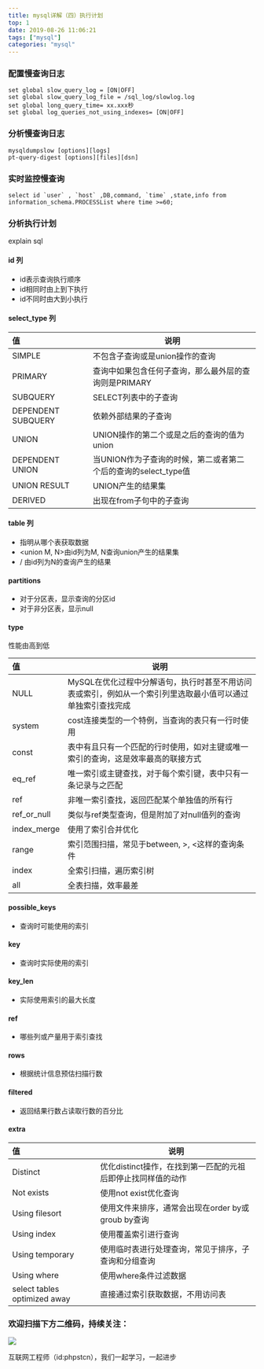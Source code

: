 ```yaml
---
title: mysql详解（四）执行计划
top: 1
date: 2019-08-26 11:06:21
tags: ["mysql"]
categories: "mysql"
---
```


### 配置慢查询日志

``` mysql
set global slow_query_log = [ON|OFF]
set global slow_query_log_file = /sql_log/slowlog.log
set global long_query_time= xx.xxx秒
set global log_queries_not_using_indexes= [ON|OFF]
```

### 分析慢查询日志

``` mysql
mysqldumpslow [options][logs]
pt-query-digest [options][files][dsn]
```

### 实时监控慢查询

``` mysql
select id `user` , `host` ,DB,command, `time` ,state,info from information_schema.PROCESSList where time >=60;
```

### 分析执行计划

explain sql

#### id 列

* id表示查询执行顺序
* id相同时由上到下执行
* id不同时由大到小执行

#### select_type 列

|值|说明|
|:----- |-----|
|SIMPLE |不包含子查询或是union操作的查询|
|PRIMARY |查询中如果包含任何子查询，那么最外层的查询则是PRIMARY|
|SUBQUERY |SELECT列表中的子查询|
|DEPENDENT SUBQUERY |依赖外部结果的子查询|
|UNION  |UNION操作的第二个或是之后的查询的值为union|
|DEPENDENT UNION |当UNION作为子查询的时候，第二或者第二个后的查询的select_type值|
|UNION RESULT |UNION产生的结果集|
|DERIVED |出现在from子句中的子查询|

#### table 列

* 指明从哪个表获取数据
* <union M, N>由id列为M, N查询union产生的结果集
* <derived N>/<subquery N> 由id列为N的查询产生的结果

#### partitions

* 对于分区表，显示查询的分区id
* 对于非分区表，显示null

#### type

性能由高到低

|值|说明|
|:----- |-----|
|NULL |MySQL在优化过程中分解语句，执行时甚至不用访问表或索引，例如从一个索引列里选取最小值可以通过单独索引查找完成|
|system |cost连接类型的一个特例，当查询的表只有一行时使用|
|const |表中有且只有一个匹配的行时使用，如对主键或唯一索引的查询，这是效率最高的联接方式|
|eq_ref |唯一索引或主键查找，对于每个索引键，表中只有一条记录与之匹配|
|ref |非唯一索引查找，返回匹配某个单独值的所有行|
|ref_or_null |类似与ref类型查询，但是附加了对null值列的查询|
|index_merge |使用了索引合并优化|
|range |索引范围扫描，常见于between, >, <这样的查询条件|
|index |全索引扫描，遍历索引树|
|all |全表扫描，效率最差|

#### possible_keys

* 查询时可能使用的索引

#### key

* 查询时实际使用的索引

#### key_len

* 实际使用索引的最大长度

#### ref

* 哪些列或产量用于索引查找

#### rows

* 根据统计信息预估扫描行数

#### filtered

* 返回结果行数占读取行数的百分比

#### extra

|值|说明|
|:----- |-----|
|Distinct |优化distinct操作，在找到第一匹配的元祖后即停止找同样值的动作|
|Not exists |使用not exist优化查询|
|Using filesort |使用文件来排序，通常会出现在order by或groub by查询|
|Using index |使用覆盖索引进行查询|
|Using temporary|使用临时表进行处理查询，常见于排序，子查询和分组查询|
|Using where|使用where条件过滤数据|
|select tables optimized away|直接通过索引获取数据，不用访问表|

### 欢迎扫描下方二维码，持续关注：
![](http://ww1.sinaimg.cn/large/a616b9a4gy1g4xzv954a4j20760763yo.jpg)

互联网工程师（id:phpstcn），我们一起学习，一起进步